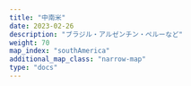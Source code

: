 ```yaml
---
title: "中南米"
date: 2023-02-26
description: "ブラジル・アルゼンチン・ペルーなど"
weight: 70
map_index: "southAmerica"
additional_map_class: "narrow-map"
type: "docs"
---
```

